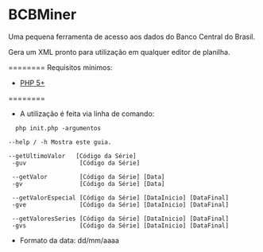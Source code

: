BCBMiner
========
Uma pequena ferramenta de acesso aos dados do Banco Central do Brasil.

Gera um XML pronto para utilização em qualquer editor de planilha.

========
Requisitos mínimos:

*	[PHP 5+](http://php.net/downloads.php)

========
*	A utilização é feita via linha de comando:
```
  php init.php -argumentos
 ```
 ``` 
 --help / -h Mostra este guia. 
  
 --getUltimoValor   [Código da Série]
  -guv               [Código da Série]
  
  --getValor         [Código da Série] [Data]
  -gv                [Código da Série] [Data]
  
  --getValorEspecial [Código da Série] [DataInicio] [DataFinal]
  -gve               [Código da Série] [DataInicio] [DataFinal]
  
  --getValoresSeries [Código da Série] [DataInicio] [DataFinal]
  -gvs               [Código da Série] [DataInicio] [DataFinal]
  ```

* Formato da data: dd/mm/aaaa
